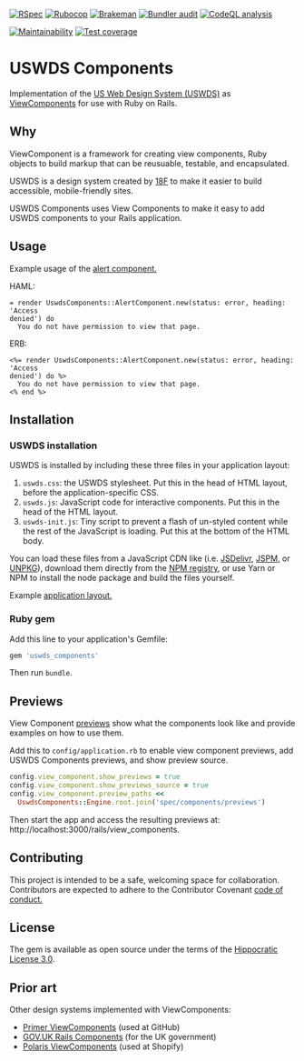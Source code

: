 [![RSpec](https://github.com/TalariaSoftware/uswds_components/actions/workflows/rspec.yml/badge.svg)](https://github.com/TalariaSoftware/uswds_components/actions/workflows/rspec.yml)
[![Rubocop](https://github.com/TalariaSoftware/uswds_components/actions/workflows/rubocop.yml/badge.svg)](https://github.com/TalariaSoftware/uswds_components/actions/workflows/rubocop.yml)
[![Brakeman](https://github.com/TalariaSoftware/uswds_components/actions/workflows/brakeman.yml/badge.svg)](https://github.com/TalariaSoftware/uswds_components/actions/workflows/brakeman.yml)
[![Bundler audit](https://github.com/TalariaSoftware/uswds_components/actions/workflows/bundler-audit.yml/badge.svg)](https://github.com/TalariaSoftware/uswds_components/actions/workflows/bundler-audit.yml)
[![CodeQL analysis](https://github.com/TalariaSoftware/uswds_components/actions/workflows/codeql-analysis.yml/badge.svg)](https://github.com/TalariaSoftware/uswds_components/actions/workflows/codeql-analysis.yml)

[![Maintainability](https://api.codeclimate.com/v1/badges/709db7ad26975dcf8a91/maintainability)](https://codeclimate.com/github/TalariaSoftware/uswds_components/maintainability)
[![Test coverage](https://api.codeclimate.com/v1/badges/709db7ad26975dcf8a91/test_coverage)](https://codeclimate.com/github/TalariaSoftware/uswds_components/test_coverage)

# USWDS Components

Implementation of the [US Web Design System
(USWDS)](https://designsystem.digital.gov) as
[ViewComponents](https://viewcomponent.org) for use with Ruby on Rails.

## Why

ViewComponent is a framework for creating view components, Ruby objects to build
markup that can be reusuable, testable, and encapsulated.

USWDS is a design system created by [18F](https://18f.gsa.gov/) to make it
easier to build accessible, mobile-friendly sites.

USWDS Components uses View Components to make it easy to add USWDS components to
your Rails application.

## Usage

Example usage of the [alert component.](https://designsystem.digital.gov/components/alert/)

HAML:
```haml
= render UswdsComponents::AlertComponent.new(status: error, heading: 'Access
denied') do
  You do not have permission to view that page.
```

ERB:
```erb
<%= render UswdsComponents::AlertComponent.new(status: error, heading: 'Access
denied') do %>
  You do not have permission to view that page.
<% end %>
```

## Installation

### USWDS installation

USWDS is installed by including these three files in your application layout:

1. `uswds.css`: the USWDS stylesheet. Put this in the head of HTML layout,
   before the application-specific CSS.
2. `uswds.js`: JavaScript code for interactive components. Put this in the head
   of the HTML layout.
3. `uswds-init.js`: Tiny script to prevent a flash of un-styled content while
   the rest of the JavaScript is loading. Put this at the bottom of the HTML
   body.

You can load these files from a JavaScript CDN like (i.e.
[JSDelivr](https://www.jsdelivr.com/package/npm/uswds),
[JSPM](https://jspm.org), or [UNPKG](https://unpkg.com)), download them directly
from the [NPM registry](https://www.npmjs.com/package/uswds), or use Yarn or NPM
to install the node package and build the files yourself.

Example [application layout.](https://github.com/TalariaSoftware/uswds_components/blob/main/spec/dummy/app/views/layouts/application.html.haml)

### Ruby gem

Add this line to your application's Gemfile:

```ruby
gem 'uswds_components'
```

Then run `bundle`.

## Previews

View Component [previews](https://viewcomponent.org/guide/previews.html) show
what the components look like and provide examples on how to use them.

Add this to `config/application.rb` to enable view component previews, add USWDS
Components previews, and show preview source.

```ruby
config.view_component.show_previews = true
config.view_component.show_previews_source = true
config.view_component.preview_paths <<
  UswdsComponents::Engine.root.join('spec/components/previews')
```

Then start the app and access the resulting previews at:
http://localhost:3000/rails/view_components.

## Contributing

This project is intended to be a safe, welcoming space for collaboration.
Contributors are expected to adhere to the Contributor Covenant [code of
conduct.](/CODE_OF_CONDUCT.md)

## License

The gem is available as open source under the terms of the [Hippocratic License
3.0](https://firstdonoharm.dev).

## Prior art

Other design systems implemented with ViewComponents:

- [Primer ViewComponents](https://primer.style/view-components/) (used at
    GitHub)
- [GOV.UK Rails Components](https://govuk-components.netlify.app/) (for the UK
    government)
- [Polaris ViewComponents](https://github.com/baoagency/polaris_view_components)
    (used at Shopify)
